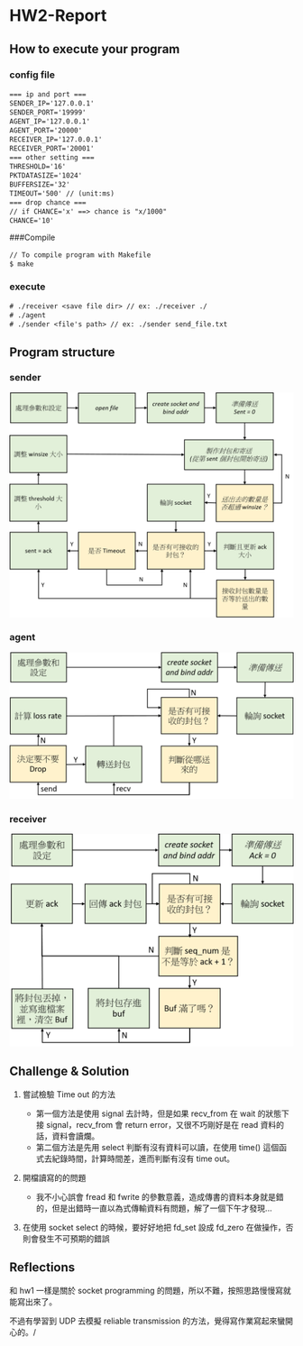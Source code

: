 # HW2-Report

## How to execute your program

### config file

```
=== ip and port ===
SENDER_IP='127.0.0.1'
SENDER_PORT='19999'
AGENT_IP='127.0.0.1'
AGENT_PORT='20000'
RECEIVER_IP='127.0.0.1'
RECEIVER_PORT='20001'
=== other setting ===
THRESHOLD='16'
PKTDATASIZE='1024'
BUFFERSIZE='32'
TIMEOUT='500' // (unit:ms)
=== drop chance ===
// if CHANCE='x' ==> chance is "x/1000"
CHANCE='10'
```

###Compile

```
// To compile program with Makefile
$ make 
```

### execute

``` 
# ./receiver <save file dir> // ex: ./receiver ./
# ./agent
# ./sender <file's path> // ex: ./sender send_file.txt
```

## Program structure

### sender

![Capture](sender_flow.PNG)

### agent

![Capture](agent_flow.PNG)

### receiver

![Capture](receiver_flow.PNG)

## Challenge & Solution

1. 嘗試檢驗 Time out 的方法
   * 第一個方法是使用 signal 去計時，但是如果 recv_from 在 wait 的狀態下接 signal，recv_from 會 return error，又很不巧剛好是在 read 資料的話，資料會讀爛。 
   * 第二個方法是先用 select 判斷有沒有資料可以讀，在使用 time() 這個函式去紀錄時間，計算時間差，進而判斷有沒有 time out。

2. 開檔讀寫的的問題

   * 我不小心誤會 fread 和 fwrite 的參數意義，造成傳書的資料本身就是錯的，但是出錯時一直以為式傳輸資料有問題，解了一個下午才發現...
3. 在使用 socket select 的時候，要好好地把 fd_set 設成 fd_zero 在做操作，否則會發生不可預期的錯誤

## Reflections

和 hw1 一樣是關於 socket programming 的問題，所以不難，按照思路慢慢寫就能寫出來了。

不過有學習到 UDP 去模擬 reliable transmission 的方法，覺得寫作業寫起來蠻開心的。/